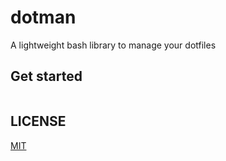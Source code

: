 # dotman

A lightweight bash library to manage your dotfiles

## Get started

```bash

```

## LICENSE

[MIT](./LICENSE)
